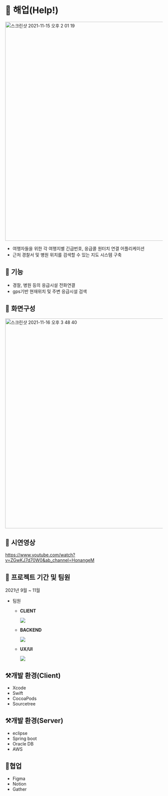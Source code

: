 # 🛫 해업(Help!)
<img width="700" alt="스크린샷 2021-11-15 오후 2 01 19" src="https://user-images.githubusercontent.com/73983229/141725234-52f581cd-0c61-45b2-91c1-985c1b51bf95.png">

- 여행자들을 위한 각 여행지별 긴급번호, 응급콜 원터치 연결 어플리케이션
- 근처 경찰서 및 병원 위치를 검색할 수 있는 지도 시스템 구축

## 💫 기능

- 경찰, 병원 등의 응급시설 전화연결
- gps기반 현재위치 및 주변 응급시설 검색

## 📱 화면구성
<img width="671" alt="스크린샷 2021-11-16 오후 3 48 40" src="https://user-images.githubusercontent.com/73983229/141935500-fa2bb91c-3923-4a32-b4de-5ca98aaaa8bc.png">


## 🎥 시연영상
https://www.youtube.com/watch?v=ZGwKJ7d70W0&ab_channel=HonangeM


## 📌 프로젝트 기간 및 팀원
2021년 9월 ~ 11월

- 팀원
  - **CLIENT**
    
    ![](https://img.shields.io/badge/Swift-문형원-orange?style=for-the-badge)
        
  - **BACKEND** 

     ![](https://img.shields.io/badge/Spring-최학준-brightgreen?style=for-the-badge)
     
  - **UX/UI** 

     ![](https://img.shields.io/badge/UX/UI-강동우-blueviolet?style=for-the-badge)


## ⚒개발 환경(Client)
- Xcode
- Swift
- CocoaPods
- Sourcetree

## ⚒개발 환경(Server)
- eclipse
- Spring boot
- Oracle DB
- AWS

## 📔협업
- Figma
- Notion
- Gather
